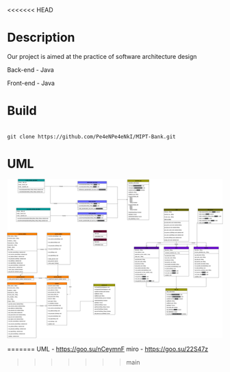 <<<<<<< HEAD
# Description 

Our project is aimed at the practice of software architecture design

Back-end - Java 

Front-end - Java 


# Build 

```shell script 

git clone https://github.com/Pe4eNPe4eNkI/MIPT-Bank.git

```

# UML 

![UML](image_src/umlv2.png)
 
=======
UML - https://goo.su/nCeymnF 
miro - https://goo.su/22S47z
>>>>>>> main
